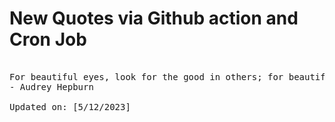# New Quotes via Github action and Cron Job

<pre>
<!-- #quote -->
For beautiful eyes, look for the good in others; for beautiful lips, speak only words of kindness; and for poise, walk with the knowledge that you are never alone.
- Audrey Hepburn

Updated on: [5/12/2023]
<!-- #quoteEnd -->
</pre>
